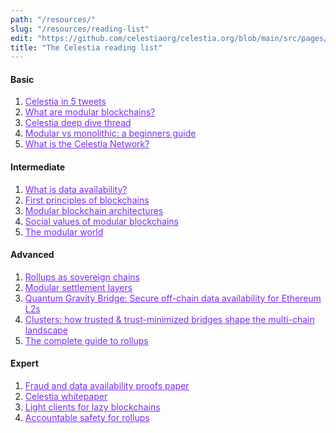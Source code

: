```yaml
---
path: "/resources/"
slug: "/resources/reading-list"
edit: "https://github.com/celestiaorg/celestia.org/blob/main/src/pages/markdown-pages/resources/reading-list.md"
title: "The Celestia reading list"
---
```



#### Basic
1. <a href="https://twitter.com/cryptoPothu/status/1509612095922311209" target="_blank" rel="noopener noreferrer" style="color:#7B2BF9;">Celestia in 5 tweets</a>
2. <a href="https://twitter.com/0xSydney/status/1600873510208827392" target="_blank" rel="noopener noreferrer" style="color:#7B2BF9;">What are modular blockchains?</a>
3. <a href="https://twitter.com/LeThang137/status/1603420186463604736" target="_blank" rel="noopener noreferrer" style="color:#7B2BF9;">Celestia deep dive thread</a>
4. <a href="https://blog.celestia.org/modular-vs-monolithic-a-beginners-guide/" target="_blank" rel="noopener noreferrer" style="color:#7B2BF9;">Modular vs monolithic: a beginners guide</a>
5. <a href="https://stguller.medium.com/what-is-the-celestia-network-73a20fd33d01" target="_blank" rel="noopener noreferrer" style="color:#7B2BF9;">What is the Celestia Network?</a>

#### Intermediate
1. <a href="https://coinmarketcap.com/alexandria/article/what-is-data-availability" target="_blank" rel="noopener noreferrer" style="color:#7B2BF9;">What is data availability?</a>
2. <a href="https://celestia.org/learn/first-principles/modular-blockchains-and-first-principles" target="_blank" rel="noopener noreferrer" style="color:#7B2BF9;">First principles of blockchains</a>
3. <a href="https://celestia.org/learn/modular-architectures/the-modular-stack" target="_blank" rel="noopener noreferrer" style="color:#7B2BF9;">Modular blockchain architectures</a>
4. <a href="https://celestia.org/learn/values-of-modular-blockchains/modular-blockchains-are-user-first" target="_blank" rel="noopener noreferrer" style="color:#7B2BF9;">Social values of modular blockchains</a>
5. <a href="https://rainandcoffee.substack.com/p/the-modular-world?utm_source=profile&utm_medium=reader2" target="_blank" rel="noopener noreferrer" style="color:#7B2BF9;">The modular world</a>

#### Advanced
1. <a href="https://blog.celestia.org/sovereign-rollup-chains/" target="_blank" rel="noopener noreferrer" style="color:#7B2BF9;">Rollups as sovereign chains</a>
2. <a href="https://celestia.org/learn/modular-settlement-layers/settlement-in-the-modular-stack" target="_blank" rel="noopener noreferrer" style="color:#7B2BF9;">Modular settlement layers</a>
3. <a href="https://blog.celestia.org/celestiums/" target="_blank" rel="noopener noreferrer" style="color:#7B2BF9;">Quantum Gravity Bridge: Secure off-chain data availability for Ethereum L2s</a>
4. <a href="https://blog.celestia.org/clusters/" target="_blank" rel="noopener noreferrer" style="color:#7B2BF9;">Clusters: how trusted & trust-minimized bridges shape the multi-chain landscape</a>
5. <a href="https://members.delphidigital.io/reports/the-complete-guide-to-rollups" target="_blank" rel="noopener noreferrer" style="color:#7B2BF9;">The complete guide to rollups</a>

#### Expert
1. <a href="https://arxiv.org/abs/1809.09044" target="_blank" rel="noopener noreferrer" style="color:#7B2BF9;">Fraud and data availability proofs paper</a>
2. <a href="https://arxiv.org/abs/1905.09274" target="_blank" rel="noopener noreferrer" style="color:#7B2BF9;">Celestia whitepaper</a>
3. <a href="https://arxiv.org/abs/2203.15968" target="_blank" rel="noopener noreferrer" style="color:#7B2BF9;">Light clients for lazy blockchains</a>
4. <a href="https://arxiv.org/abs/2210.15017" target="_blank" rel="noopener noreferrer" style="color:#7B2BF9;">Accountable safety for rollups</a>
